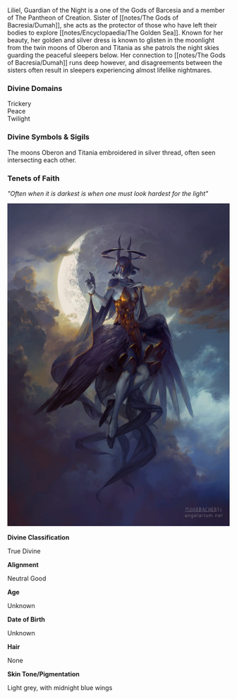 Liliel, Guardian of the Night is a one of the Gods of Barcesia and a member of The Pantheon of Creation. Sister of [[notes/The Gods of Bacresia/Dumah]], she acts as the protector of those who have left their bodies to explore [[notes/Encyclopaedia/The Golden Sea]]. Known for her beauty, her golden and silver dress is known to glisten in the moonlight from the twin moons of Oberon and Titania as she patrols the night skies guarding the peaceful sleepers below. Her connection to [[notes/The Gods of Bacresia/Dumah]] runs deep however, and disagreements between the sisters often result in sleepers experiencing almost lifelike nightmares.

### Divine Domains

Trickery  
Peace  
Twilight

### Divine Symbols & Sigils

The moons Oberon and Titania embroidered in silver thread, often seen intersecting each other.

### Tenets of Faith

_"Often when it is darkest is when one must look hardest for the light"_

![](notes/assets/liliel.jpg)

**Divine Classification**

True Divine

**Alignment**

Neutral Good

**Age**

Unknown

**Date of Birth**

Unknown

**Hair**

None

**Skin Tone/Pigmentation**

Light grey, with midnight blue wings